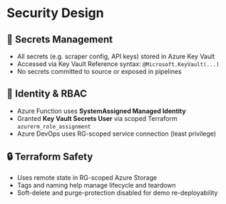 # Security Design

## 🔐 Secrets Management
- All secrets (e.g. scraper config, API keys) stored in Azure Key Vault
- Accessed via Key Vault Reference syntax: `@Microsoft.KeyVault(...)`
- No secrets committed to source or exposed in pipelines

## 👤 Identity & RBAC
- Azure Function uses **SystemAssigned Managed Identity**
- Granted **Key Vault Secrets User** via scoped Terraform `azurerm_role_assignment`
- Azure DevOps uses RG-scoped service connection (least privilege)

## 🔒 Terraform Safety
- Uses remote state in RG-scoped Azure Storage
- Tags and naming help manage lifecycle and teardown
- Soft-delete and purge-protection disabled for demo re-deployability
